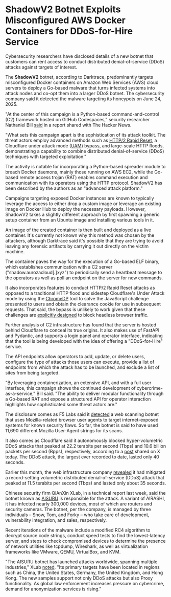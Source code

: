 # ShadowV2 Botnet Exploits Misconfigured AWS Docker Containers for DDoS-for-Hire Service

[](https://blogger.googleusercontent.com/img/b/R29vZ2xl/AVvXsEhub7jH%5FO-c4YORGMXuQAj%5FgkVE4mGHcG3R8hUmwiWpN0x9GAWcO6Ldo7z234xmlS4ozxYaGBbA3gZGY5Qaa3yg7U3DRvHMWD73PwzbcoPHcmdNcPHgYfCtppwPDG4KdUOomVrrcjAubZBxw5%5FmKERXadP3H5dpXz7shgwiwSXOL03LlrpZaEO5zH45KQe5/s728-rw-e365/code.jpg)

Cybersecurity researchers have disclosed details of a new botnet that customers can rent access to conduct distributed denial-of-service (DDoS) attacks against targets of interest.

The **ShadowV2** botnet, according to Darktrace, predominantly targets misconfigured Docker containers on Amazon Web Services (AWS) cloud servers to deploy a Go-based malware that turns infected systems into attack nodes and co-opt them into a larger DDoS botnet. The cybersecurity company said it detected the malware targeting its honeypots on June 24, 2025.

"At the center of this campaign is a Python-based command-and-control (C2) framework hosted on GitHub Codespaces," security researcher Nathaniel Bill [said](https://www.darktrace.com/blog/shadowv2-an-emerging-ddos-for-hire-botnet) in a report shared with The Hacker News.

"What sets this campaign apart is the sophistication of its attack toolkit. The threat actors employ advanced methods such as [HTTP/2 Rapid Reset](https://thehackernews.com/2023/10/http2-rapid-reset-zero-day.html), a Cloudflare under attack mode ([UAM](https://developers.cloudflare.com/fundamentals/reference/under-attack-mode/)) bypass, and large-scale HTTP floods, demonstrating a capability to combine distributed denial-of-service (DDoS) techniques with targeted exploitation."

The activity is notable for incorporating a Python-based spreader module to breach Docker daemons, mainly those running on AWS EC2, while the Go-based remote access trojan (RAT) enables command execution and communication with its operators using the HTTP protocol. ShadowV2 has been described by the authors as an "advanced attack platform."

[](https://thehackernews.uk/exec-guide-d)

Campaigns targeting exposed Docker instances are known to typically leverage the access to either drop a custom image or leverage an existing image on Docker Hub to deploy the necessary payloads. However, ShadowV2 takes a slightly different approach by first spawning a generic setup container from an Ubuntu image and installing various tools in it.

An image of the created container is then built and deployed as a live container. It's currently not known why this method was chosen by the attackers, although Darktrace said it's possible that they are trying to avoid leaving any forensic artifacts by carrying it out directly on the victim machine.

The container paves the way for the execution of a Go-based ELF binary, which establishes communication with a C2 server ("shadow.aurozacloud\[.\]xyz") to periodically send a heartbeat message to the operators as well as poll an endpoint on the server for new commands.

It also incorporates features to conduct HTTP/2 Rapid Reset attacks as opposed to a traditional HTTP flood and sidestep Cloudflare's Under Attack mode by using the [ChromeDP](https://github.com/chromedp/chromedp) tool to solve the JavaScript challenge presented to users and obtain the clearance cookie for use in subsequent requests. That said, the bypass is unlikely to work given that these challenges are [explicitly designed](https://developers.cloudflare.com/cloudflare-challenges/reference/supported-browsers/) to block headless browser traffic.

Further analysis of C2 infrastructure has found that the server is hosted behind Cloudflare to conceal its true origins. It also makes use of FastAPI and Pydantic, and supports a login panel and operator interface, indicating that the tool is being developed with the idea of offering a "DDoS-for-Hire" service.

The API endpoints allow operators to add, update, or delete users, configure the type of attacks those users can execute, provide a list of endpoints from which the attack has to be launched, and exclude a list of sites from being targeted.

"By leveraging containerization, an extensive API, and with a full user interface, this campaign shows the continued development of cybercrime-as-a-service," Bill said. "The ability to deliver modular functionality through a Go-based RAT and expose a structured API for operator interaction highlights how sophisticated some threat actors are."

The disclosure comes as F5 Labs said it [detected](https://www.f5.com/labs/articles/threat-intelligence/more-mozilla-user-agents-please-a-deep-dive-into-an-inadvertent-disclosure-scanner) a web scanning botnet that uses Mozilla-related browser user agents to target internet-exposed systems for known security flaws. So far, the botnet is said to have used 11,690 different Mozilla User-Agent strings for its scans.

[](https://blogger.googleusercontent.com/img/b/R29vZ2xl/AVvXsEj%5F3uzIJSOmoCMJEdB1edBPynbHVGFDKkeu%5F4pCoFvCuYn%5FuN-1qUM%5FviBpflqvgYTp%5FZLvU-s6amRfaUaZm7ay5VEq-9IhAya7Qnr9cAaPxOue1lU6spFmH%5Fl1GMsWQcp5K%5F1muAVTBOPyChegirWqsBi92-O%5FRr7szeIwrac1MFH-1FCbvI-FQU9cwiBP/s2800/cloud.jpg)

It also comes as Cloudflare said it autonomously blocked hyper-volumetric DDoS attacks that peaked at 22.2 terabits per second (Tbps) and 10.6 billion packets per second (Bpps), respectively, according to a [post](https://x.com/Cloudflare/status/1970244046946759024?s=09) shared on X today. The DDoS attack, the largest ever recorded to date, lasted only 40 seconds.

[](https://thehackernews.uk/cis-security-suite)

Earlier this month, the web infrastructure company [revealed](https://thehackernews.com/2025/09/cloudflare-blocks-record-breaking-115.html) it had mitigated a record-setting volumetric distributed denial-of-service (DDoS) attack that peaked at 11.5 terabits per second (Tbps) and lasted only about 35 seconds.

Chinese security firm QiAnXin XLab, in a technical report last week, said the botnet known as [AISURU](https://thehackernews.com/2025/01/hackers-exploit-zero-day-in-cnpilot.html) is responsible for the attack. A variant of AIRASHI, it has infected nearly 300,000 devices, most of which are routers and security cameras. The botnet, per the company, is managed by three individuals – Snow, Tom, and Forky – who take care of development, vulnerability integration, and sales, respectively.

Recent iterations of the malware include a modified RC4 algorithm to decrypt source code strings, conduct speed tests to find the lowest-latency server, and steps to check compromised devices to determine the presence of network utilities like tcpdump, Wireshark, as well as virtualization frameworks like VMware, QEMU, VirtualBox, and KVM.

"The AISURU botnet has launched attacks worldwide, spanning multiple industries," XLab [noted](https://blog.xlab.qianxin.com/super-large-scale-botnet-aisuru-en/). "Its primary targets have been located in regions such as China, the United States, Germany, the United Kingdom, and Hong Kong. The new samples support not only DDoS attacks but also Proxy functionality. As global law enforcement increases pressure on cybercrime, demand for anonymization services is rising."